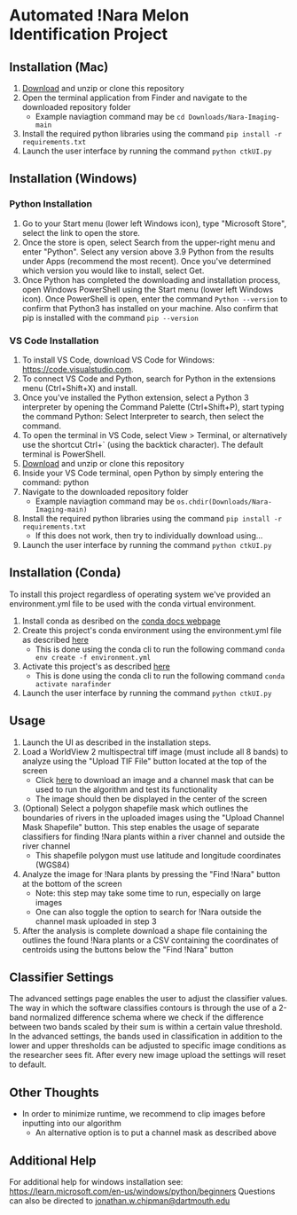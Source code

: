 # Automated !Nara Melon Identification Project

## Installation (Mac)
 1. [Download](https://github.com/LucCote/Nara-Imaging/archive/refs/heads/main.zip) and unzip or clone this repository
 2. Open the terminal application from Finder and navigate to the downloaded repository folder
    - Example naviagtion command may be ```cd Downloads/Nara-Imaging-main```
 3. Install the required python libraries using the command ```pip install -r requirements.txt```
 4. Launch the user interface by running the command ```python ctkUI.py```

## Installation (Windows)

### Python Installation
1. Go to your Start menu (lower left Windows icon), type "Microsoft Store", select the link to open the store.
2. Once the store is open, select Search from the upper-right menu and enter "Python". Select any version above 3.9 Python from the results under Apps (recommend the most recent). Once you've determined which version you would like to install, select Get.
3. Once Python has completed the downloading and installation process, open Windows PowerShell using the Start menu (lower left Windows icon). Once PowerShell is open, enter the command ```Python --version``` to confirm that Python3 has installed on your machine. Also confirm that pip is installed with the command ```pip --version ```

 ### VS Code Installation
 1. To install VS Code, download VS Code for Windows: https://code.visualstudio.com.
 2. To connect VS Code and Python, search for Python in the extensions menu (Ctrl+Shift+X) and install.
 3. Once you've installed the Python extension, select a Python 3 interpreter by opening the Command Palette (Ctrl+Shift+P), start typing the command Python: Select Interpreter to search, then select the command.
 4. To open the terminal in VS Code, select View > Terminal, or alternatively use the shortcut Ctrl+` (using the backtick character). The default terminal is PowerShell.
 5. [Download](https://github.com/LucCote/Nara-Imaging/archive/refs/heads/main.zip) and unzip or clone this repository
 6. Inside your VS Code terminal, open Python by simply entering the command: python
 7. Navigate to the downloaded repository folder
    - Example naviagtion command may be ```os.chdir(Downloads/Nara-Imaging-main)```
 8. Install the required python libraries using the command ```pip install -r requirements.txt```
    - If this does not work, then try to individually download using... 
 10. Launch the user interface by running the command ```python ctkUI.py```

## Installation (Conda)
To install this project regardless of operating system we've provided an environment.yml file to be used with the conda virtual environment.
1. Install conda as desribed on the [conda docs webpage](https://conda.io/projects/conda/en/latest/user-guide/install/index.html)
2. Create this project's conda environment using the environment.yml file as described [here](https://conda.io/projects/conda/en/latest/user-guide/tasks/manage-environments.html#creating-an-environment-from-an-environment-yml-file)
   - This is done using the conda cli to run the following command ```conda env create -f environment.yml```
3. Activate this project's as described [here](https://conda.io/projects/conda/en/latest/user-guide/tasks/manage-environments.html#activating-an-environment)
   - This is done using the conda cli to run the following command ```conda activate narafinder```
4. Launch the user interface by running the command ```python ctkUI.py```

## Usage
1. Launch the UI as described in the installation steps.
2. Load a WorldView 2 multispectral tiff image (must include all 8 bands) to analyze using the "Upload TIF File" button located at the top of the screen
   - Click [here](https://github.com/LucCote/Nara-Imaging/raw/main/demo_data.zip) to download an image and a channel mask that can be used to run the algorithm and test its functionality
   - The image should then be displayed in the center of the screen
3. (Optional) Select a polygon shapefile mask which outlines the boundaries of rivers in the uploaded images using the "Upload Channel Mask Shapefile" button. This step enables the usage of separate classifiers for finding !Nara plants within a river channel and outside the river channel
   - This shapefile polygon must use latitude and longitude coordinates (WGS84)
4. Analyze the image for !Nara plants by pressing the "Find !Nara" button at the bottom of the screen
   - Note: this step may take some time to run, especially on large images
   - One can also toggle the option to search for !Nara outside the channel mask uploaded in step 3
5. After the analysis is complete download a shape file containing the outlines the found !Nara plants or a CSV containing the coordinates of centroids using the buttons below the "Find !Nara" button

## Classifier Settings
The advanced settings page enables the user to adjust the classifier values. The way in which the software classifies contours is through the use of a 2-band normalized difference schema where we check if the difference between two bands scaled by their sum is within a certain value threshold. In the advanced settings, the bands used in classification in addition to the lower and upper thresholds can be adjusted to specific image conditions as the researcher sees fit. After every new image upload the settings will reset to default. 

## Other Thoughts
- In order to minimize runtime, we recommend to clip images before inputting into our algorithm
  - An alternative option is to put a channel mask as described above 

## Additional Help
For additional help for windows installation see: https://learn.microsoft.com/en-us/windows/python/beginners 
Questions can also be directed to jonathan.w.chipman@dartmouth.edu 

